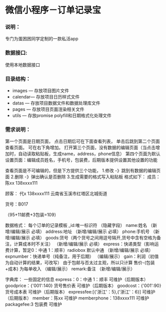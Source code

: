 # 微信小程序－订单记录宝

### 说明：

专门为蛋困困同学定制的一款私活app

### 数据接口:

使用本地数据接口

### 目录结构：

- images — 存放项目图片文件
- calendar— 存放项目日历样式文件
- datas — 存放项目数据文件和数据处理库文件
- pages — 存放项目页面渲染相关文件
- utils — 存放promise polyfill和日期格式化处理文件

### 需求说明：
第一个页面是日期页面，
点击日期后可在下面查看列表， 单击后跳到第二个页面 查看页面。
可在右下角增加。 打开第三个页面，没有数据的编辑页面（当点击增加时，自动读取粘贴板，生成name，address，phone信息）
第四个页面为默认设置页面：编辑成员姓名，手机号，包装费，后期版本提供设置其他设置的功能

查看页面是不可编辑的，但是下方提供三个功能，
1.修改 -》跳到有数据的编辑页面
2.删除 -》弹出确认是否删除
3.生成需要的格式写入粘贴板
格式如下：
成员：陈xx 138xxxx111


顾客： 代x 138xxxx111 云南省玉溪市红塔区北城街道

货号：B017  

（95+11邮费+3包装=109）


数据格式： 每个订单的记录模板
_id:唯一标识符									（隐藏字段）
name:姓名 									（新增/编辑/展示 必填）
address:地址									（新增/编辑/展示 必填）
phone:手机号									（新增/编辑/展示 必填）
goods:货号（两个货号之间用逗号隔开,货号中含有空格为备注，计算成本时不关注）	（新增/编辑/展示 必填）
express：快递类型（影响运费计算，暂定0：中通 1：顺丰）radiobox 默认中通		（新增/编辑/展示 必填）
expnumber：快递单号（纯备注，用于后期）						（编辑/展示）
gain：利润（初值为自动计算的结果，可改写）
由于包邮与否太过主观，所以只计算 售价-(包装+成本) 为每单收入			（编辑/展示）
remark:备注									（新增/编辑/展示）

字典库： 一些固定的信息
express：0：中通 1：顺丰             可维护（后期版本）
goodprice：{'001':140} 货号售价表    可维护（后期版本）
goodcost：{'001':90} 货号成本表      可维护（后期版本）
expressfee:[{'浙江'：5},{'浙江'：6}] 可维护（后期版本）
member：陈xx                         可维护
memberphone：138xxxx111             可维护
packagefee:3 包装费                  可维护
